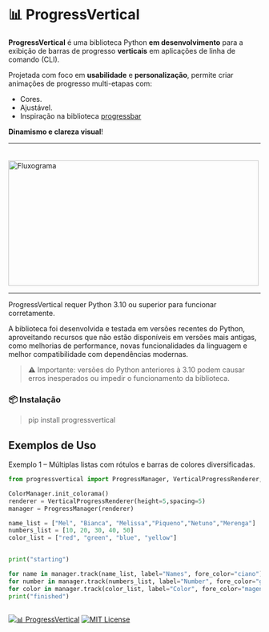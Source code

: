 # 📊 ProgressVertical

**ProgressVertical** é uma biblioteca Python **em desenvolvimento** para a exibição de barras de progresso **verticais** em aplicações de linha de comando (CLI).

Projetada com foco em **usabilidade** e **personalização**, permite criar animações de progresso multi-etapas com:
- Cores.
- Ajustável.
- Inspiração na biblioteca [progressbar](https://pypi.org/project/progressbar/)

**Dinamismo e clareza visual**!

---

ㅤ <img src="https://cdn.pixabay.com/photo/2025/04/14/20/46/20-46-21-815_960_720.png" alt="Fluxograma" width="500" height="250" />

---
 ProgressVertical requer Python 3.10 ou superior para funcionar corretamente.

A biblioteca foi desenvolvida e testada em versões recentes do Python, aproveitando recursos que não estão disponíveis em versões mais antigas, como melhorias de performance, novas funcionalidades da linguagem e melhor compatibilidade com dependências modernas.

> ⚠️ Importante: versões do Python anteriores à 3.10 podem causar erros inesperados ou impedir o funcionamento da biblioteca.


### 📦 Instalação

> pip install progressvertical


## Exemplos de Uso
Exemplo 1 – Múltiplas listas com rótulos e barras de colores diversificadas.

```python
from progressvertical import ProgressManager, VerticalProgressRenderer, ColorManager

ColorManager.init_colorama()
renderer = VerticalProgressRenderer(height=5,spacing=5)
manager = ProgressManager(renderer)

name_list = ["Mel", "Bianca", "Melissa","Piqueno","Netuno","Merenga"]
numbers_list = [10, 20, 30, 40, 50]
color_list = ["red", "green", "blue", "yellow"]


print("starting")

for name in manager.track(name_list, label="Names", fore_color="ciano"): __import__('time').sleep(0.4)
for number in manager.track(numbers_list, label="Number", fore_color="green"): __import__('time').sleep(0.3)
for color in manager.track(color_list, label="Color", fore_color="magenta"): __import__('time').sleep(0.2)
print("finished")
 


```




[![📊 ProgressVertical](https://img.shields.io/badge/📊%20ProgressVertical-%200.2.2-0073B7?style=for-the-badge)](https://pypi.org/project/progressvertical/)
[![MIT License](https://img.shields.io/badge/License-MIT-blue.svg?style=for-the-badge)](https://opensource.org/licenses/MIT)
